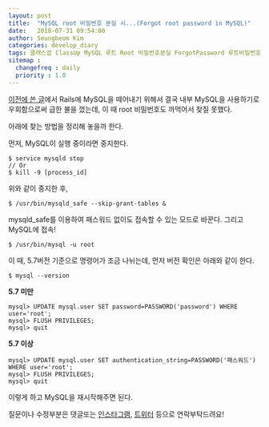 ```yaml
---
layout: post
title:  "MySQL root 비밀번호 분실 시...(Forgot root password in MySQL)"
date:   2018-07-31 09:54:00
author: Seungbeom Kim
categories: develop_diary
tags: 클래스업 ClassUp MySQL 루트 Root 비밀번호분실 ForgotPassword 루트비밀번호 RootPassword
sitemap :
  changefreq : daily
  priority : 1.0
---
```


[이전에 쓴 글](https://myksb1223.github.io/develop_diary/2018/07/31/How-to-detach-or-remove-MySQL-in-existing-Rails-project.html)에서 Rails에 MySQL을 떼어내기 위해서 결국 내부 MySQL을 사용하기로 우회함으로써 급한 불을 껐는데, 이 때 root 비밀번호도 까먹어서 찾질 못했다.

아래에 찾는 방법을 정리해 놓을까 한다.

먼저, MySQL이 실행 중이라면 중지한다.

    $ service mysqld stop
    // Or
    $ kill -9 [process_id]

위와 같이 중지한 후,

    $ /usr/bin/mysqld_safe --skip-grant-tables &

mysqld_safe를 이용하여 패스워드 없이도 접속할 수 있는 모드로 바꾼다. 그리고 MySQL에 접속!

    $ /usr/bin/mysql -u root

이 때, 5.7버전 기준으로 명령어가 조금 나뉘는데, 먼저 버전 확인은 아래와 같이 한다.

    $ mysql --version

**5.7 미만**

    mysql> UPDATE mysql.user SET password=PASSWORD('password') WHERE user='root';
    mysql> FLUSH PRIVILEGES;
    mysql> quit

**5.7 이상**

    mysql> UPDATE mysql.user SET authentication_string=PASSWORD('패스워드') WHERE user='root';
    mysql> FLUSH PRIVILEGES;
    mysql> quit

이렇게 하고 MySQL을 재시작해주면 된다.

질문이나 수정부분은 댓글또는 [인스타그램](https://www.instagram.com/monseungmon/), [트위터](https://twitter.com/kim_seungbeom) 등으로 연락부탁드려요!
